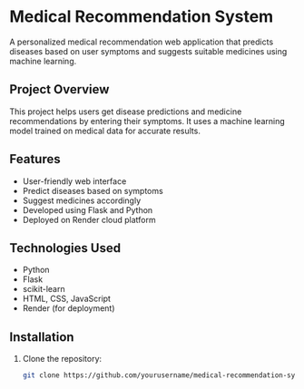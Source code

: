 # Medical Recommendation System

A personalized medical recommendation web application that predicts diseases based on user symptoms and suggests suitable medicines using machine learning.

## Project Overview

This project helps users get disease predictions and medicine recommendations by entering their symptoms. It uses a machine learning model trained on medical data for accurate results.

## Features

- User-friendly web interface
- Predict diseases based on symptoms
- Suggest medicines accordingly
- Developed using Flask and Python
- Deployed on Render cloud platform

## Technologies Used

- Python
- Flask
- scikit-learn
- HTML, CSS, JavaScript
- Render (for deployment)

## Installation

1. Clone the repository:

   ```bash
   git clone https://github.com/yourusername/medical-recommendation-system.git
